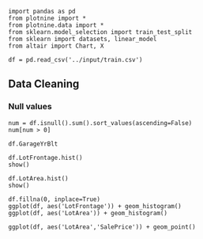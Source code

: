 ```{.python .input  n=1}
import pandas as pd
from plotnine import *
from plotnine.data import *
from sklearn.model_selection import train_test_split
from sklearn import datasets, linear_model
from altair import Chart, X
```

```{.python .input  n=2}
df = pd.read_csv('../input/train.csv')
```

## Data Cleaning

### Null values

```{.python .input  n=3}
num = df.isnull().sum().sort_values(ascending=False)
num[num > 0]
```

```{.python .input  n=4}
df.GarageYrBlt       
```

```{.python .input}
df.LotFrontage.hist()
show()

df.LotArea.hist()
show()
```

```{.python .input  n=5}
df.fillna(0, inplace=True)
ggplot(df, aes('LotFrontage')) + geom_histogram()
ggplot(df, aes('LotArea')) + geom_histogram()

ggplot(df, aes('LotArea','SalePrice')) + geom_point()
```
